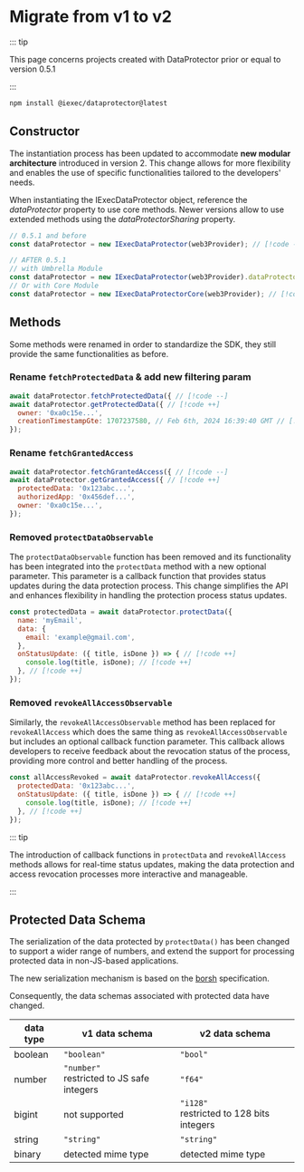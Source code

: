 # Migrate from v1 to v2

::: tip

This page concerns projects created with DataProtector prior or equal to version
0.5.1

:::

```sh
npm install @iexec/dataprotector@latest
```

## Constructor

The instantiation process has been updated to accommodate **new modular
architecture** introduced in version 2. This change allows for more flexibility
and enables the use of specific functionalities tailored to the developers'
needs.

When instantiating the IExecDataProtector object, reference the _dataProtector_
property to use core methods. Newer versions allow to use extended methods using
the _dataProtectorSharing_ property.

```js
// 0.5.1 and before
const dataProtector = new IExecDataProtector(web3Provider); // [!code --]

// AFTER 0.5.1
// with Umbrella Module
const dataProtector = new IExecDataProtector(web3Provider).dataProtector; // [!code ++]
// Or with Core Module
const dataProtector = new IExecDataProtectorCore(web3Provider); // [!code ++]
```

## Methods

Some methods were renamed in order to standardize the SDK, they still provide
the same functionalities as before.

### Rename `fetchProtectedData` & add new filtering param

```js
await dataProtector.fetchProtectedData({ // [!code --]
await dataProtector.getProtectedData({ // [!code ++]
  owner: '0xa0c15e...',
  creationTimestampGte: 1707237580, // Feb 6th, 2024 16:39:40 GMT // [!code ++]
});
```

### Rename `fetchGrantedAccess`

```js
await dataProtector.fetchGrantedAccess({ // [!code --]
await dataProtector.getGrantedAccess({ // [!code ++]
  protectedData: '0x123abc...',
  authorizedApp: '0x456def...',
  owner: '0xa0c15e...',
});
```

### Removed `protectDataObservable`

The `protectDataObservable` function has been removed and its functionality has
been integrated into the `protectData` method with a new optional parameter.
This parameter is a callback function that provides status updates during the
data protection process. This change simplifies the API and enhances flexibility
in handling the protection process status updates.

<!-- prettier-ignore-start -->
```js
const protectedData = await dataProtector.protectData({
  name: 'myEmail',
  data: {
    email: 'example@gmail.com',
  },
  onStatusUpdate: ({ title, isDone }) => { // [!code ++]
    console.log(title, isDone); // [!code ++]
  }, // [!code ++]
});
```
<!-- prettier-ignore-end -->

### Removed `revokeAllAccessObservable`

Similarly, the `revokeAllAccessObservable` method has been replaced for
`revokeAllAccess` which does the same thing as `revokeAllAccessObservable` but
includes an optional callback function parameter. This callback allows
developers to receive feedback about the revocation status of the process,
providing more control and better handling of the process.

<!-- prettier-ignore-start -->
```js
const allAccessRevoked = await dataProtector.revokeAllAccess({
  protectedData: '0x123abc...',
  onStatusUpdate: ({ title, isDone }) => { // [!code ++]
    console.log(title, isDone); // [!code ++]
  }, // [!code ++]
});

```
<!-- prettier-ignore-end -->

::: tip

The introduction of callback functions in `protectData` and `revokeAllAccess`
methods allows for real-time status updates, making the data protection and
access revocation processes more interactive and manageable.

:::

## Protected Data Schema

The serialization of the data protected by `protectData()` has been changed to
support a wider range of numbers, and extend the support for processing
protected data in non-JS-based applications.

The new serialization mechanism is based on the [borsh](https://borsh.io/)
specification.

Consequently, the data schemas associated with protected data have changed.

| data type | v1 data schema                                  | v2 data schema                                 |
| --------- | ----------------------------------------------- | ---------------------------------------------- |
| boolean   | `"boolean"`                                     | `"bool"`                                       |
| number    | `"number"` </br> restricted to JS safe integers | `"f64"`                                        |
| bigint    | not supported                                   | `"i128"` </br> restricted to 128 bits integers |
| string    | `"string"`                                      | `"string"`                                     |
| binary    | detected mime type                              | detected mime type                             |
